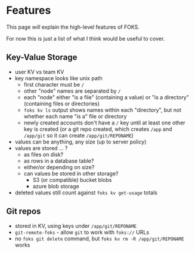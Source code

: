 # Features

This page *will* explain the high-level features of FOKS.

For now this is just a list of what I think would be useful to cover.


## Key-Value Storage

* user KV vs team KV
* key namespace looks like unix path
    * first character must be `/`
    * other "node" names are separated by `/`
    * each "node" either "is a file" (containing a value) or "is a directory" (containing files or directories)
    * `foks kv ls` output shows names within each "directory", but not whether each name "is a" file or directory
    * newly created accounts don't have a `/` key until at least one other key is created (or a git repo created, which creates `/app` and `/app/git` so it can create `/app/git/REPONAME`)
* values can be anything, any size (up to server policy)
* values are stored ... ?
    * as files on disk?
    * as rows in a database table?
    * either/or depending on size?
    * can values be stored in other storage?
        * S3 (or compatible) bucket blobs
        * azure blob storage
* deleted values still count against `foks kv get-usage` totals


## Git repos

* stored in KV, using keys under `/app/git/REPONAME`
* `git-remote-foks` - allow `git` to work with `foks://` URLs
* no `foks git delete` command, but `foks kv rm -R /app/git/REPONAME` works

